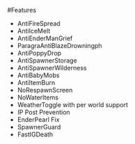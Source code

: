 #Features

- AntiFireSpread   
- AntiIceMelt    
- AntiEnderManGrief   
- ParagraAntiBlazeDrowningph    
- AntiPoppyDrop   
- AntiSpawnerStorage    
- AntiSpawnerWilderness   
- AntiBabyMobs    
- AntiItemBurn   
- NoRespawnScreen    
- NoWaterItems   
- WeatherToggle with per world support    
- IP Post Prevention   
- EnderPearl Fix    
- SpawnerGuard   
- FastIGDeath    
